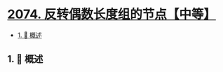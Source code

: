 # [2074. 反转偶数长度组的节点【中等】](https://github.com/tnotesjs/TNotes.leetcode/tree/main/notes/2074.%20%E5%8F%8D%E8%BD%AC%E5%81%B6%E6%95%B0%E9%95%BF%E5%BA%A6%E7%BB%84%E7%9A%84%E8%8A%82%E7%82%B9%E3%80%90%E4%B8%AD%E7%AD%89%E3%80%91)

<!-- region:toc -->

- [1. 📝 概述](#1--概述)

<!-- endregion:toc -->

## 1. 📝 概述

